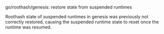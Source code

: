 go/roothash/genesis: restore state from suspended runtimes

Roothash state of suspended runtimes in genesis was previously not correctly
restored, causing the suspended runtime state to reset once the runtime was
resumed.
